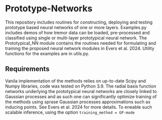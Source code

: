 # Prototype-Networks
This repository includes routines for constructing, deploying and testing prototype based neural networks of one or more layers. Examples.py includes demos of how tremor data can be loaded, pre-processed and classified using single or multi-layer prototypical neural network. The Prototypical_NN module contains the routines needed for formulating and training the proposed neural network modules in Evers et al. 2024. Utility functions for the examples are in utils.py. 

## Requirements
Vanila implementation of the methods relies on up-to-date Scipy and Numpy libraries, code was tested on Python 3.9. The radial basis function networks underlying the prototypical neural networks are closely linked to Gaussian processes and as such one can significantly optimize training of the methods using sprase Gaussian processes approximations such as inducing points. See Evers et al. 2024 for more details. To eneable such scalable inference, using the option ```training_method = GP-mode```
